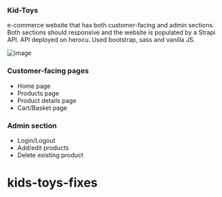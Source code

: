 ### Kid-Toys
e-commerce website that has both customer-facing and admin sections.
Both sections should responsive and the website is populated by a Strapi API.
API deployed on herocu.
Used bootstrap, sass and vanilla JS.

![image](https://res.cloudinary.com/dkombzxne/image/upload/v1654176687/portfolio/semester-img_usx3b4.jpg)
### Customer-facing pages
* Home page
* Products page
* Product details page
* Cart/Basket page

### Admin section
* Login/Logout
* Add/edit products
* Delete existing product
# kids-toys-fixes

